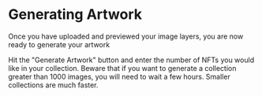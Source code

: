 # Generating Artwork

Once you have uploaded and previewed your image layers, you are now ready to generate your artwork

Hit the "Generate Artwork" button and enter the number of NFTs you would like in your collection. Beware that if you want to generate a collection greater than 1000 images, you will need to wait a few hours. Smaller collections are much faster.
